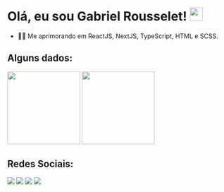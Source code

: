 # Olá, eu sou Gabriel Rousselet! <img src="https://raw.githubusercontent.com/MartinHeinz/MartinHeinz/master/wave.gif" width="30px">

<ul>
  <li>👨‍💻 Me aprimorando em ReactJS, NextJS, TypeScript, HTML e SCSS.</li>
</ul>


## Alguns dados:

<div align="start">
  <img height="165em" src="https://github-readme-stats.vercel.app/api/top-langs/?username=gabrielrouss&layout=compact&langs_count=8&theme=vision-friendly-dark"/>
  <img height="165em" src="https://github-readme-stats.vercel.app/api?username=gabrielrouss&show_icons=true&theme=vision-friendly-dark&include_all_commits=true&count_private=true"/>
</div>

## Redes Sociais:

<a href="https://www.discordapp.com/users/312955363148169216" target="_blank"><img src="https://img.shields.io/badge/Discord-7289DA?style=for-the-badge&logo=discord&logoColor=white" target="_blank"></a>
<a href="https://www.linkedin.com/in/gabrielrou/" target="_blank"><img src="https://img.shields.io/badge/-LinkedIn-%230077B5?style=for-the-badge&logo=linkedin&logoColor=white" target="_blank"></a>
<a href = "mailto:gabrielprousselet@gmail.com"><img src="https://img.shields.io/badge/-Gmail-%23333?style=for-the-badge&logo=gmail&logoColor=white" target="_blank"></a>
<a href="https://instagram.com/gabrielrousselet" target="_blank"><img src="https://img.shields.io/badge/-Instagram-%23E4405F?style=for-the-badge&logo=instagram&logoColor=white" target="_blank"></a>

